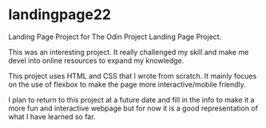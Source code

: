 # landingpage22

Landing Page Project for The Odin Project Landing Page Project. 

This was an interesting project. It really challenged my skill and make me devel into online resources to expand my knowledge. 

This project uses HTML and CSS that I wrote from scratch. It mainly focues on the use of flexbox to make the page more interactive/mobile friendly.

I plan to return to this project at a future date and fill in the info to make it a more fun and interactive webpage but for now it is a good representation of what I have learned so far. 
